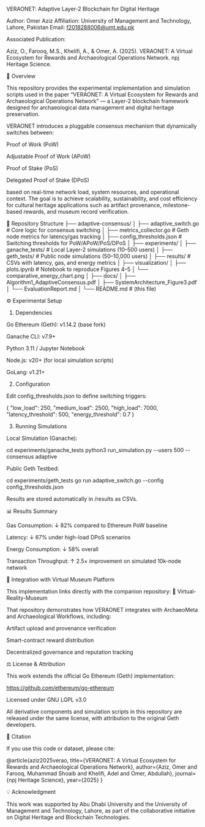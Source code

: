 VERAONET: Adaptive Layer-2 Blockchain for Digital Heritage

Author: Omer Aziz
Affiliation: University of Management and Technology, Lahore, Pakistan
Email: f2018288006@umt.edu.pk

Associated Publication:

Aziz, O., Farooq, M.S., Khelifi, A., & Omer, A. (2025). VERAONET: A Virtual Ecosystem for Rewards and Archaeological Operations Network. npj Heritage Science.

📖 Overview

This repository provides the experimental implementation and simulation scripts used in the paper
“VERAONET: A Virtual Ecosystem for Rewards and Archaeological Operations Network” —
a Layer-2 blockchain framework designed for archaeological data management and digital heritage preservation.

VERAONET introduces a pluggable consensus mechanism that dynamically switches between:

Proof of Work (PoW)

Adjustable Proof of Work (APoW)

Proof of Stake (PoS)

Delegated Proof of Stake (DPoS)

based on real-time network load, system resources, and operational context.
The goal is to achieve scalability, sustainability, and cost efficiency for cultural heritage applications such as artifact provenance, milestone-based rewards, and museum record verification.

🧩 Repository Structure
├── adaptive-consensus/
│   ├── adaptive_switch.go          # Core logic for consensus switching
│   ├── metrics_collector.go        # Geth node metrics for latency/gas tracking
│   ├── config_thresholds.json      # Switching thresholds for PoW/APoW/PoS/DPoS
│
├── experiments/
│   ├── ganache_tests/              # Local Layer-2 simulations (10–500 users)
│   ├── geth_tests/                 # Public node simulations (50–10,000 users)
│   ├── results/                    # CSVs with latency, gas, and energy metrics
│
├── visualization/
│   ├── plots.ipynb                 # Notebook to reproduce Figures 4–5
│   └── comparative_energy_chart.png
│
├── docs/
│   ├── Algorithm1_AdaptiveConsensus.pdf
│   ├── SystemArchitecture_Figure3.pdf
│   └── EvaluationReport.md
│
└── README.md                       # (this file)

⚙️ Experimental Setup
1. Dependencies

Go Ethereum (Geth): v1.14.2 (base fork)

Ganache CLI: v7.9+

Python 3.11 / Jupyter Notebook

Node.js: v20+ (for local simulation scripts)

GoLang: v1.21+

2. Configuration

Edit config_thresholds.json to define switching triggers:

{
  "low_load": 250,
  "medium_load": 2500,
  "high_load": 7000,
  "latency_threshold": 500,
  "energy_threshold": 0.7
}

3. Running Simulations

Local Simulation (Ganache):

cd experiments/ganache_tests
python3 run_simulation.py --users 500 --consensus adaptive


Public Geth Testbed:

cd experiments/geth_tests
go run adaptive_switch.go --config config_thresholds.json


Results are stored automatically in /results as CSVs.

📊 Results Summary

Gas Consumption: ↓ 82% compared to Ethereum PoW baseline

Latency: ↓ 67% under high-load DPoS scenarios

Energy Consumption: ↓ 58% overall

Transaction Throughput: ↑ 2.5× improvement on simulated 10k-node network

🧠 Integration with Virtual Museum Platform

This implementation links directly with the companion repository:
🔗 Virtual-Reality-Museum

That repository demonstrates how VERAONET integrates with ArchaeoMeta and Archaeological Workflows, including:

Artifact upload and provenance verification

Smart-contract reward distribution

Decentralized governance and reputation tracking

⚖️ License & Attribution

This work extends the official Go Ethereum (Geth) implementation:

https://github.com/ethereum/go-ethereum

Licensed under GNU LGPL v3.0

All derivative components and simulation scripts in this repository are released under the same license,
with attribution to the original Geth developers.

🧾 Citation

If you use this code or dataset, please cite:

@article{aziz2025verao,
  title={VERAONET: A Virtual Ecosystem for Rewards and Archaeological Operations Network},
  author={Aziz, Omer and Farooq, Muhammad Shoaib and Khelifi, Adel and Omer, Abdullah},
  journal={npj Heritage Science},
  year={2025}
}

💡 Acknowledgment

This work was supported by Abu Dhabi University and the University of Management and Technology, Lahore,
as part of the collaborative initiative on Digital Heritage and Blockchain Technologies.

